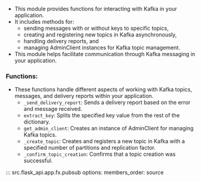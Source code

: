 
* This module provides functions for interacting with Kafka in your application.   
* It includes methods for: 
    * sending messages with or without keys to specific topics, 
    * creating and registering new topics in Kafka asynchronously, 
    * handling delivery reports, and 
    * managing AdminClient instances for Kafka topic management.   
* This module helps facilitate communication through Kafka messaging in your application.

### Functions:
* These functions handle different aspects of working with Kafka topics, messages, and delivery reports within your application.
    * `_send_delivery_report`: Sends a delivery report based on the error and message received.
    * `extract_key`: Splits the specified key value from the rest of the dictionary.
    * `get_admin_client`: Creates an instance of AdminClient for managing Kafka topics.
    * `_create_topic`: Creates and registers a new topic in Kafka with a specified number of partitions and replication factor.
    * `_confirm_topic_creation`: Confirms that a topic creation was successful.



::: src.flask_api.app.fx.pubsub
    options:
        members_order: source